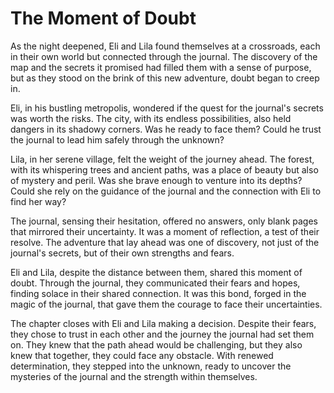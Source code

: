 # The Moment of Doubt

As the night deepened, Eli and Lila found themselves at a crossroads, each in their own world but connected through the journal. The discovery of the map and the secrets it promised had filled them with a sense of purpose, but as they stood on the brink of this new adventure, doubt began to creep in.

Eli, in his bustling metropolis, wondered if the quest for the journal's secrets was worth the risks. The city, with its endless possibilities, also held dangers in its shadowy corners. Was he ready to face them? Could he trust the journal to lead him safely through the unknown?

Lila, in her serene village, felt the weight of the journey ahead. The forest, with its whispering trees and ancient paths, was a place of beauty but also of mystery and peril. Was she brave enough to venture into its depths? Could she rely on the guidance of the journal and the connection with Eli to find her way?

The journal, sensing their hesitation, offered no answers, only blank pages that mirrored their uncertainty. It was a moment of reflection, a test of their resolve. The adventure that lay ahead was one of discovery, not just of the journal's secrets, but of their own strengths and fears.

Eli and Lila, despite the distance between them, shared this moment of doubt. Through the journal, they communicated their fears and hopes, finding solace in their shared connection. It was this bond, forged in the magic of the journal, that gave them the courage to face their uncertainties.

The chapter closes with Eli and Lila making a decision. Despite their fears, they chose to trust in each other and the journey the journal had set them on. They knew that the path ahead would be challenging, but they also knew that together, they could face any obstacle. With renewed determination, they stepped into the unknown, ready to uncover the mysteries of the journal and the strength within themselves.
